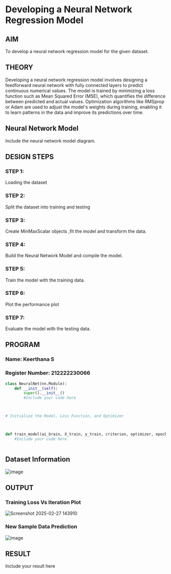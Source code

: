 # Developing a Neural Network Regression Model

## AIM

To develop a neural network regression model for the given dataset.

## THEORY
Developing a neural network regression model involves designing a feedforward neural network with fully connected layers to predict continuous numerical values. The model is trained by minimizing a loss function such as Mean Squared Error (MSE), which quantifies the difference between predicted and actual values. Optimization algorithms like RMSprop or Adam are used to adjust the model's weights during training, enabling it to learn patterns in the data and improve its predictions over time.

## Neural Network Model

Include the neural network model diagram.

## DESIGN STEPS

### STEP 1:

Loading the dataset

### STEP 2:

Split the dataset into training and testing

### STEP 3:

Create MinMaxScalar objects ,fit the model and transform the data.

### STEP 4:

Build the Neural Network Model and compile the model.

### STEP 5:

Train the model with the training data.

### STEP 6:

Plot the performance plot

### STEP 7:

Evaluate the model with the testing data.

## PROGRAM
### Name: Keerthana S
### Register Number: 212222230066
```python
class NeuralNet(nn.Module):
    def __init__(self):
        super().__init__()
        #Include your code here



# Initialize the Model, Loss Function, and Optimizer



def train_model(ai_brain, X_train, y_train, criterion, optimizer, epochs=2000):
    #Include your code here



```
## Dataset Information

![image](https://github.com/user-attachments/assets/b81c2844-f926-4fc1-b38a-5d02233d81d7)


## OUTPUT

### Training Loss Vs Iteration Plot

![Screenshot 2025-02-27 143910](https://github.com/user-attachments/assets/337adeee-d337-4df2-8004-9d964de56664)


### New Sample Data Prediction

![image](https://github.com/user-attachments/assets/fa26358e-38ed-4322-8a17-b77294314588)


## RESULT

Include your result here
